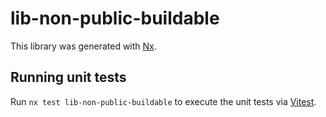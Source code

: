 # lib-non-public-buildable

This library was generated with [Nx](https://nx.dev).

## Running unit tests

Run `nx test lib-non-public-buildable` to execute the unit tests via [Vitest](https://vitest.dev/).
